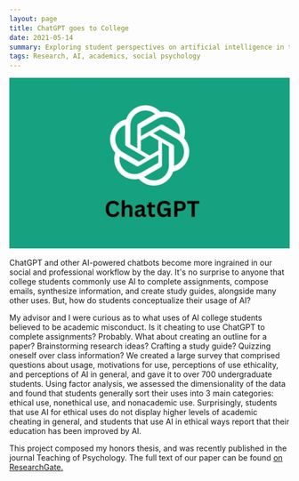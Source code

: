 ```yaml
---
layout: page
title: ChatGPT goes to College
date: 2021-05-14
summary: Exploring student perspectives on artificial intelligence in the classrooom.
tags: Research, AI, academics, social psychology
---
```


![ChatGPT Banner](/images/research/chatgpt-goes-to-college/chatgpt-1024x623.jpg)

ChatGPT and other AI-powered chatbots become more ingrained in our social and professional workflow by the day. It's no surprise to anyone that college students commonly use AI to complete assignments, compose emails, synthesize information, and create study guides, alongside many other uses. But, how do students conceptualize their usage of AI?

My advisor and I were curious as to what uses of AI college students believed to be academic misconduct. Is it cheating to use ChatGPT to complete assignments? Probably. What about creating an outline for a paper? Brainstorming research ideas? Crafting a study guide? Quizzing oneself over class information? We created a large survey that comprised questions about usage, motivations for use, perceptions of use ethicality, and perceptions of AI in general, and gave it to over 700 undergraduate students. Using factor analysis, we assessed the dimensionality of the data and found that students generally sort their uses into 3 main categories: ethical use, nonethical use, and nonacademic use. Surprisingly, students that use AI for ethical uses do not display higher levels of academic cheating in general, and students that use AI in ethical ways report that their education has been improved by AI. 

This project composed my honors thesis, and was recently published in the journal Teaching of Psychology. The full text
of our paper can be found [on ResearchGate.](https://www.researchgate.net/publication/382936523_ChatGPT_Goes_to_College_Exploring_Student_Perspectives_on_Artificial_Intelligence_in_the_Classroom)
